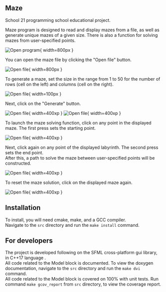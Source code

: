 ## Maze
School 21 programming school educational project.<br>

Maze program is designed to read and display mazes from a file, as well as generate unique mazes of a given size. There is also a function for solving mazes from user-specified points.<br>

![Open program](./readme_resources/first_start.png){ width=800px }

You can open the maze file by clicking the "Open file" button.<br>

![Open file](./readme_resources/open_file.png){ width=800px }


To generate a maze, set the size in the range from 1 to 50 for the number of rows (cell on the left) and columns (cell on the right). 

![Open file](./readme_resources/size_maze.png){ width=100px }

Next, click on the "Generate" button.<br>

![Open file](./readme_resources/generate_maze_25_50.png){ width=400xp }
![Open file](./readme_resources/generate_maze_50_50.png){ width=400xp }


To launch the maze solving function, click on any point in the displayed maze. The first press sets the starting point.<br>

![Open file](./readme_resources/point_A.png){ width=400xp }

Next, click again on any point of the displayed labyrinth. The second press sets the end point.<br>
After this, a path to solve the maze between user-specified points will be constructed.<br>

![Open file](./readme_resources/point_B.png){ width=400xp }

To reset the maze solution, click on the displayed maze again.<br>

![Open file](./readme_resources/clean_maze.png){ width=400xp }

## Installation
To install, you will need cmake, make, and a GCC compiler.<br>
Navigate to the `src` directory and run the `make install` command.

## For developers
The project is developed following on the SFML cross-platform gui library, in C++17 language .<br>
All code related to the Model block is documented. To view the doxygen documentation, navigate to the `src` directory and run the `make dvi` command.<br>
All code related to the Model block is covered on 100% with unit tests. Run command `make gcov_report` from `src`
directory, to view the coverage report.<br>
